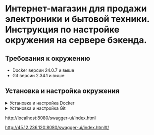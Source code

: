 # Интернет-магазин для продажи электроники и бытовой техники. Инструкция по настройке окружения на сервере бэкенда.

## Требования к окружению
* Docker версии 24.0.7 и выше
* Git версии 2.34.1 и выше

## Установка и настройка окружения

<details><summary>Установка и настройка Docker</summary>
  
В терминале на сервере ввести следующие команды:
* sudo apt install curl
* curl -fsSL https://get.docker.com -o get-docker.sh
* sh get-docker.sh
  
Внимание! Если при выполнении трех вышеперечисленных команд возникли ошибки, то 
поставить Docker в соответствии с рекомендациями, изложенными [здесь](https://docs.docker.com/engine/install/ubuntu/). 
Если все ОК, то продолжать вводить команды, приведенные ниже:

* sudo apt install \
  apt-transport-https \
  ca-certificates \
  curl \
  gnupg-agent \
  software-properties-common -y 
* curl -fsSL https://download.docker.com/linux/ubuntu/gpg | sudo apt-key add -
* sudo add-apt-repository "deb [arch=amd64] https://download.docker.com/linux/ubuntu $(lsb_release -cs) stable"
* sudo apt update
* sudo apt install docker-ce docker-compose -y
* Проверяем работоспособность Docker, для чего в терминале вводим команду
  sudo systemctl status docker
* Убеждаемся, что в выводе присутствуют строки примерно такого содержания:
  
  docker.service - Docker Application Container Engine
  
  Loaded: loaded (/lib/systemd/system/docker.service; enabled; vendor preset: enabled)
  
  Active: active (running) since Sun 2023-11-22 21:43:12 UTC; 13s ago
* Нажать Ctrl+C, затем ввести команду docker version. Версия Docker должна быть не менее 24.0.7.
</details>

<details><summary>Установка и настройка Git</summary>
  
В терминале на сервере ввести следующие команды:
* sudo apt-get install git
* git --version

Номер версии Git должен быть не менее 2.34.1.
</details>

http://localhost:8080/swagger-ui/index.html

http://45.12.236.120:8080/swagger-ui/index.html#/